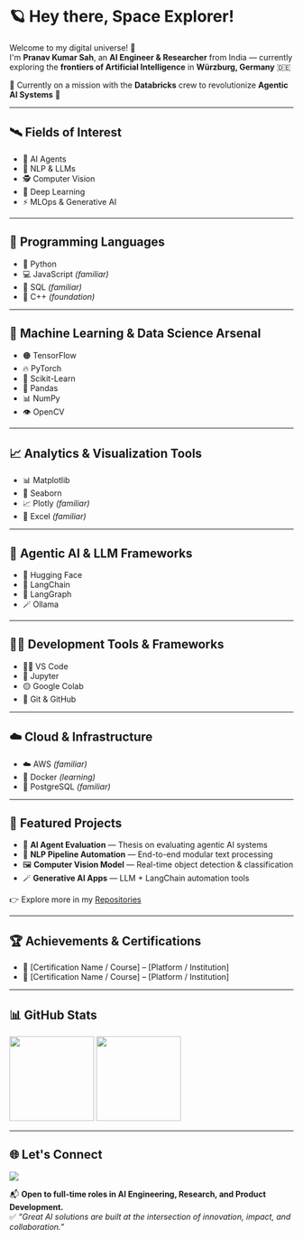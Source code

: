 # 🪐 Hey there, Space Explorer!

Welcome to my digital universe! 🚀  
I'm **Pranav Kumar Sah**, an **AI Engineer & Researcher** from India — currently exploring the **frontiers of Artificial Intelligence** in **Würzburg, Germany** 🇩🇪

🧭 Currently on a mission with the **Databricks** crew to revolutionize **Agentic AI Systems** 🧠

---

## 🛰️ Fields of Interest

- 🤖 AI Agents  
- 🧠 NLP & LLMs  
- 🕵️ Computer Vision  
- 🧪 Deep Learning  
- ⚡ MLOps & Generative AI

---

## 🧰 Programming Languages

- 🐍 Python  
- 💻 JavaScript *(familiar)*  
- 📝 SQL *(familiar)*  
- 🧠 C++ *(foundation)*

---

## 🧠 Machine Learning & Data Science Arsenal

- 🟠 TensorFlow  
- 🔥 PyTorch  
- 🧮 Scikit-Learn  
- 🐼 Pandas  
- 📊 NumPy  
- 👁️ OpenCV

---

## 📈 Analytics & Visualization Tools

- 📊 Matplotlib  
- 🌊 Seaborn  
- 📈 Plotly *(familiar)*  
- 🧮 Excel *(familiar)*

---

## 🧠 Agentic AI & LLM Frameworks

- 🤗 Hugging Face  
- 🦜 LangChain  
- 🧠 LangGraph  
- 🪄 Ollama

---

## 🧑‍💻 Development Tools & Frameworks

- 🧑‍🚀 VS Code  
- 📓 Jupyter  
- 🟡 Google Colab  
- 🧭 Git & GitHub

---

## ☁️ Cloud & Infrastructure

- ☁️ AWS *(familiar)*  
- 🐳 Docker *(learning)*  
- 🐘 PostgreSQL *(familiar)*

---

## 🚀 Featured Projects

- 🧠 **AI Agent Evaluation** — Thesis on evaluating agentic AI systems  
- 📄 **NLP Pipeline Automation** — End-to-end modular text processing  
- 🖼️ **Computer Vision Model** — Real-time object detection & classification  
- 🪄 **Generative AI Apps** — LLM + LangChain automation tools  

👉 Explore more in my [Repositories](https://github.com/pranavkumarsah?tab=repositories)

---

## 🏆 Achievements & Certifications

- 🥇 [Certification Name / Course] – [Platform / Institution]  
- 🥈 [Certification Name / Course] – [Platform / Institution]  

---

## 📊 GitHub Stats

<img src="https://github-readme-stats.vercel.app/api?username=pranavkumarsah&show_icons=true&theme=tokyonight" height="150"/>
<img src="https://github-readme-streak-stats.herokuapp.com/?user=pranavkumarsah&theme=tokyonight" height="150"/>

---

## 🌐 Let's Connect

<a href="https://www.linkedin.com/in/sah-pranav" target="_blank">
  <img src="https://img.shields.io/badge/LinkedIn-0A66C2?style=for-the-badge&logo=linkedin&logoColor=white"/>
</a>

📬 **Open to full-time roles in AI Engineering, Research, and Product Development.**  
✅ *“Great AI solutions are built at the intersection of innovation, impact, and collaboration.”*
